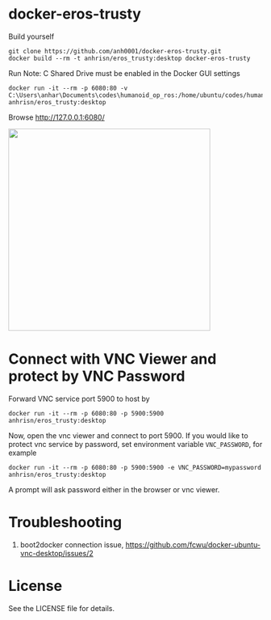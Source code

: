 docker-eros-trusty
=========================

Build yourself
```
git clone https://github.com/anh0001/docker-eros-trusty.git
docker build --rm -t anhrisn/eros_trusty:desktop docker-eros-trusty
```

Run
Note: C Shared Drive must be enabled in the Docker GUI settings
```
docker run -it --rm -p 6080:80 -v C:\Users\anhar\Documents\codes\humanoid_op_ros:/home/ubuntu/codes/humanoid_op_ros anhrisn/eros_trusty:desktop
```

Browse http://127.0.0.1:6080/

<img src="https://raw.github.com/fcwu/docker-ubuntu-vnc-desktop/master/screenshots/lxde.png" width=400/>


Connect with VNC Viewer and protect by VNC Password
==================

Forward VNC service port 5900 to host by

```
docker run -it --rm -p 6080:80 -p 5900:5900 anhrisn/eros_trusty:desktop
```

Now, open the vnc viewer and connect to port 5900. If you would like to protect vnc service by password, set environment variable `VNC_PASSWORD`, for example

```
docker run -it --rm -p 6080:80 -p 5900:5900 -e VNC_PASSWORD=mypassword anhrisn/eros_trusty:desktop
```

A prompt will ask password either in the browser or vnc viewer.


Troubleshooting
==================

1. boot2docker connection issue, https://github.com/fcwu/docker-ubuntu-vnc-desktop/issues/2


License
==================

See the LICENSE file for details.
